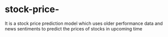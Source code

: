 # stock-price-
It is a stock price prediction model which uses older performance data and news sentiments to predict the prices of stocks in upcoming time 
